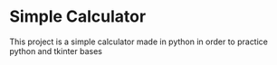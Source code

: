 ###
<h1>Simple Calculator</h1>

<p>This project is a simple calculator made in python in order to practice python and tkinter bases</p>
